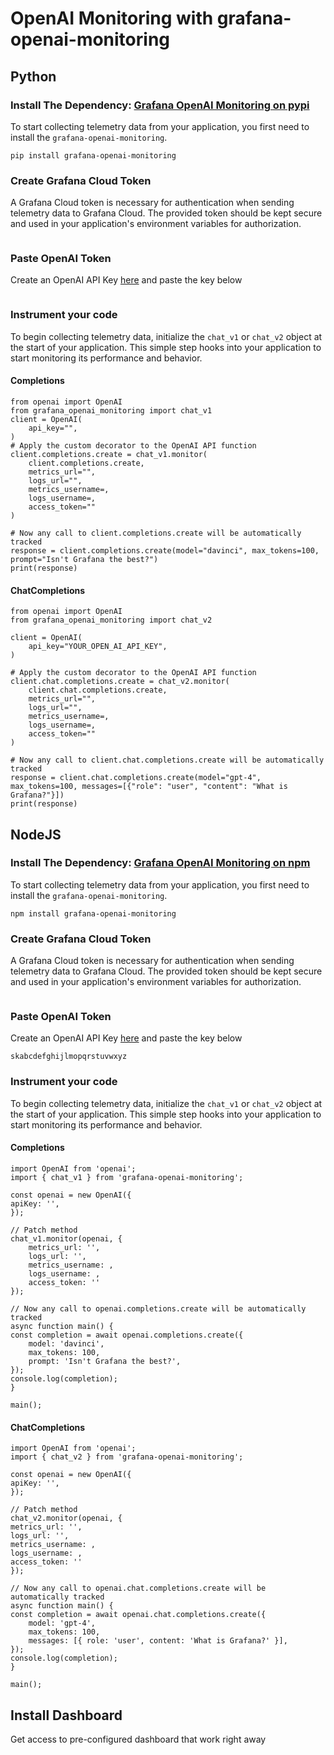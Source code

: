 # OpenAI Monitoring with grafana-openai-monitoring

## Python


### Install The Dependency:  [Grafana OpenAI Monitoring on pypi](https://pypi.org/project/grafana-openai-monitoring/)

To start collecting telemetry data from your application, you first need to install the `grafana-openai-monitoring`. 

```shell
pip install grafana-openai-monitoring
```

### Create Grafana Cloud Token

A Grafana Cloud token is necessary for authentication when sending telemetry data to Grafana Cloud. The provided token should be kept secure and used in your application's environment variables for authorization.

```
```

### Paste OpenAI Token
Create an OpenAI API Key [here](https://platform.openai.com/account/api-keys) and paste the key below

```
```

### Instrument your code

To begin collecting telemetry data, initialize the `chat_v1` or `chat_v2` object at the start of your application. This simple step hooks into your application to start monitoring its performance and behavior.
    
#### Completions

```
from openai import OpenAI
from grafana_openai_monitoring import chat_v1
client = OpenAI(
    api_key="",
)
# Apply the custom decorator to the OpenAI API function
client.completions.create = chat_v1.monitor(
    client.completions.create,
    metrics_url="",  
    logs_url="",  
    metrics_username=,  
    logs_username=,  
    access_token=""
)

# Now any call to client.completions.create will be automatically tracked
response = client.completions.create(model="davinci", max_tokens=100, prompt="Isn't Grafana the best?")
print(response)
```

#### ChatCompletions

```
from openai import OpenAI
from grafana_openai_monitoring import chat_v2

client = OpenAI(
    api_key="YOUR_OPEN_AI_API_KEY",
)

# Apply the custom decorator to the OpenAI API function
client.chat.completions.create = chat_v2.monitor(
    client.chat.completions.create,
    metrics_url="",  
    logs_url="",  
    metrics_username=,  
    logs_username=,  
    access_token=""
)

# Now any call to client.chat.completions.create will be automatically tracked
response = client.chat.completions.create(model="gpt-4", max_tokens=100, messages=[{"role": "user", "content": "What is Grafana?"}])
print(response)
```

## NodeJS


### Install The Dependency:  [Grafana OpenAI Monitoring on npm](https://www.npmjs.com/package/grafana-openai-monitoring)

To start collecting telemetry data from your application, you first need to install the `grafana-openai-monitoring`. 

```shell
npm install grafana-openai-monitoring
```

### Create Grafana Cloud Token

A Grafana Cloud token is necessary for authentication when sending telemetry data to Grafana Cloud. The provided token should be kept secure and used in your application's environment variables for authorization.

```
```

### Paste OpenAI Token

Create an OpenAI API Key [here](https://platform.openai.com/account/api-keys) and paste the key below


`skabcdefghijlmopqrstuvwxyz`


### Instrument your code

To begin collecting telemetry data, initialize the `chat_v1` or `chat_v2` object at the start of your application. This simple step hooks into your application to start monitoring its performance and behavior.
    
#### Completions

```
import OpenAI from 'openai';
import { chat_v1 } from 'grafana-openai-monitoring';

const openai = new OpenAI({
apiKey: '',
});

// Patch method
chat_v1.monitor(openai, {
    metrics_url: '',
    logs_url: '',
    metrics_username: ,
    logs_username: ,
    access_token: ''
});

// Now any call to openai.completions.create will be automatically tracked
async function main() {
const completion = await openai.completions.create({
    model: 'davinci',
    max_tokens: 100,
    prompt: 'Isn't Grafana the best?',
});
console.log(completion);
}

main();
```

#### ChatCompletions
```
import OpenAI from 'openai';
import { chat_v2 } from 'grafana-openai-monitoring';

const openai = new OpenAI({
apiKey: '',
});

// Patch method
chat_v2.monitor(openai, {
metrics_url: '',
logs_url: '',
metrics_username: ,
logs_username: ,
access_token: ''
});

// Now any call to openai.chat.completions.create will be automatically tracked
async function main() {
const completion = await openai.chat.completions.create({
    model: 'gpt-4',
    max_tokens: 100,
    messages: [{ role: 'user', content: 'What is Grafana?' }],
});
console.log(completion);
}

main();
```

## Install Dashboard
Get access to pre-configured dashboard that work right away

